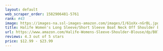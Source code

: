 ```yaml
---
layout: default 
﻿web_scraper_order: 1582906481-5761
rank: #43
image: https://images-na.ssl-images-amazon.com/images/I/61oXx-nGrBL.jpg
title: Halife Women's Long Sleeve/Short Sleeve Boat Neck Off Shoulder Blouse Tops
url: https://www.amazon.com/Halife-Womens-Sleeve-Shoulder-Blouse/dp/B077PN64M2/ref=zg_mw_fashion_43?_encoding=UTF8&psc=1&refRID=66WPJ0NPG4B2ZT1JZ4BC
reviews: 4.3 out of 5 stars
price: $12.99 - $23.99
---
```

